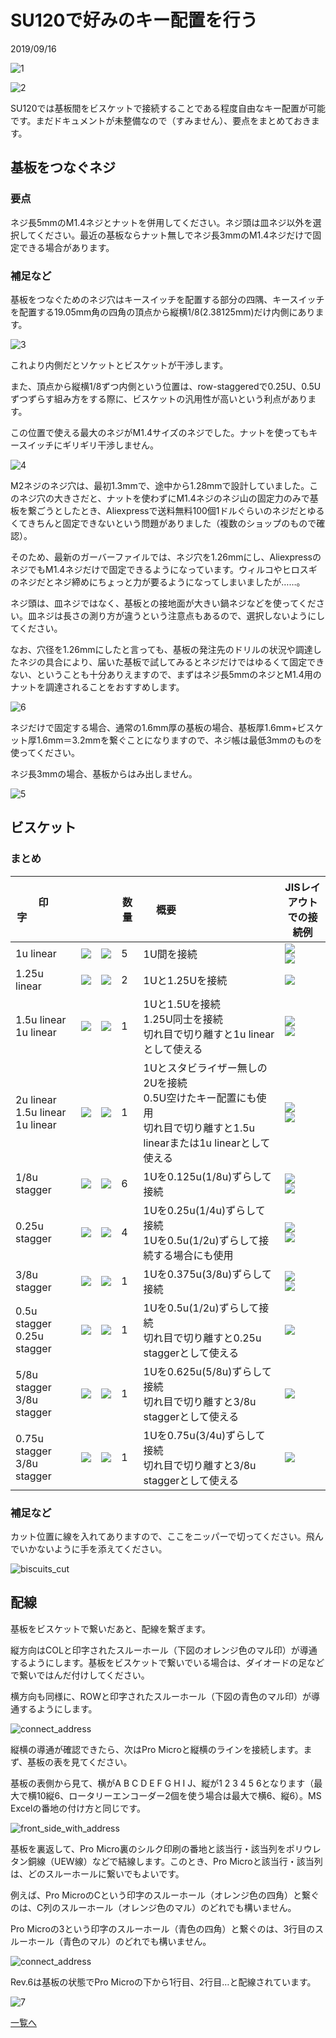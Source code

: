 # SU120で好みのキー配置を行う

2019/09/16

![1](1.jpg)

![2](2.jpg)

SU120では基板間をビスケットで接続することである程度自由なキー配置が可能です。まだドキュメントが未整備なので（すみません）、要点をまとめておきます。

## 基板をつなぐネジ

### 要点

ネジ長5mmのM1.4ネジとナットを併用してください。ネジ頭は皿ネジ以外を選択してください。最近の基板ならナット無しでネジ長3mmのM1.4ネジだけで固定できる場合があります。

### 補足など

基板をつなぐためのネジ穴はキースイッチを配置する部分の四隅、キースイッチを配置する19.05mm角の四角の頂点から縦横1/8(2.38125mm)だけ内側にあります。

![3](3.png)

これより内側だとソケットとビスケットが干渉します。

また、頂点から縦横1/8ずつ内側という位置は、row-staggeredで0.25U、0.5Uずつずらす組み方をする際に、ビスケットの汎用性が高いという利点があります。

この位置で使える最大のネジがM1.4サイズのネジでした。ナットを使ってもキースイッチにギリギリ干渉しません。

![4](4.jpg)

M2ネジのネジ穴は、最初1.3mmで、途中から1.28mmで設計していました。このネジ穴の大きさだと、ナットを使わずにM1.4ネジのネジ山の固定力のみで基板を繋ごうとしたとき、Aliexpressで送料無料100個1ドルぐらいのネジだとゆるくてきちんと固定できないという問題がありました（複数のショップのもので確認）。

そのため、最新のガーバーファイルでは、ネジ穴を1.26mmにし、AliexpressのネジでもM1.4ネジだけで固定できるようになっています。ウィルコやヒロスギのネジだとネジ締めにちょっと力が要るようになってしまいましたが……。

ネジ頭は、皿ネジではなく、基板との接地面が大きい鍋ネジなどを使ってください。皿ネジは長さの測り方が違うという注意点もあるので、選択しないようにしてください。

なお、穴径を1.26mmにしたと言っても、基板の発注先のドリルの状況や調達したネジの具合により、届いた基板で試してみるとネジだけではゆるくて固定できない、ということも十分ありえますので、まずはネジ長5mmのネジとM1.4用のナットを調達されることをおすすめします。

![6](6.jpg)

ネジだけで固定する場合、通常の1.6mm厚の基板の場合、基板厚1.6mm+ビスケット厚1.6mm＝3.2mmを繋ぐことになりますので、ネジ帳は最低3mmのものを使ってください。

ネジ長3mmの場合、基板からはみ出しません。

![5](5.jpg)

## ビスケット

### まとめ


| 印字&nbsp;&nbsp;&nbsp;&nbsp;&nbsp;&nbsp;&nbsp;&nbsp;&nbsp;&nbsp;&nbsp;&nbsp;&nbsp;&nbsp;&nbsp;&nbsp; |   |   | 数量 | 概要&nbsp;&nbsp;&nbsp;&nbsp;&nbsp;&nbsp;&nbsp;&nbsp;&nbsp;&nbsp;&nbsp;&nbsp;&nbsp;&nbsp;&nbsp;&nbsp;&nbsp;&nbsp;&nbsp;&nbsp;&nbsp;&nbsp;&nbsp;&nbsp;&nbsp;&nbsp;&nbsp;&nbsp;&nbsp;&nbsp;&nbsp;&nbsp; | JISレイアウトでの接続例 |
| ------------ | ------------------------------------------------------ | ---- | ---------------- | ---------------- | ---------------- |
| 1u linear    | ![](1u_linear.jpg) | ![](1u_linear.png) | 5 | 1U間を接続 | ![](b2-0.png)<br />![](b2-0b.png) |
| 1.25u linear | ![](1.25u_linear.jpg) | ![](1.25u_linear.png)  | 2 | 1Uと1.25Uを接続 | ![](b3-0.png) |
| 1.5u linear<br />1u linear | ![](1.5u_linear_1u_linear.jpg) | ![](1.5u_linear_1u_linear.png) | 1 | 1Uと1.5Uを接続<br />1.25U同士を接続<br />切れ目で切り離すと1u linearとして使える | ![](b4-0.png)<br />![](b4-0b.png) |
| 2u linear<br />1.5u linear<br />1u linear | ![](2u_linear_1.5u_linear_1u_linear.jpg) | ![](2u_linear_1.5u_linear_1u_linear.png) | 1 | 1Uとスタビライザー無しの2Uを接続<br />0.5U空けたキー配置にも使用<br />切れ目で切り離すと1.5u linearまたは1u linearとして使える | ![](b6-0.png)<br />![](b6-0b.png) |
| 1/8u stagger    | ![](1-8u_stagger.jpg) | ![](1-8u_stagger.png) | 6    | 1Uを0.125u(1/8u)ずらして接続 | ![](b2-1.png)<br />![](b2-1b.png) |
| 0.25u stagger    | ![](0.25u_stagger.jpg) | ![](0.25u_stagger.png) | 4    | 1Uを0.25u(1/4u)ずらして接続<br />1Uを0.5u(1/2u)ずらして接続する場合にも使用 | ![](b2-2.png)<br />![](b2-2b.png) |
| 3/8u stagger    | ![](3-8u_stagger.jpg) | ![](3-8u_stagger.png) | 1    | 1Uを0.375u(3/8u)ずらして接続 | ![](b2-3.png)<br />![](b2-3b.png) |
| 0.5u stagger<br />0.25u stagger    | ![](0.5u_stagger_0.25u_stagger.jpg) | ![](0.5u_stagger_0.25u_stagger.png) | 1 | 1Uを0.5u(1/2u)ずらして接続<br />切れ目で切り離すと0.25u staggerとして使える | ![](b2-4.png) |
| 5/8u stagger<br />3/8u stagger    | ![](5-8u_stagger_3-8u_stagger.jpg) | ![](5-8u_stagger_3-8u_stagger.png) | 1 | 1Uを0.625u(5/8u)ずらして接続<br />切れ目で切り離すと3/8u staggerとして使える | ![](b2-5.png) |
| 0.75u stagger<br />3/8u stagger | ![](0.75u_stagger_3-8u_stagger.jpg) | ![](0.75u_stagger_3-8u_stagger.png) | 1 | 1Uを0.75u(3/4u)ずらして接続<br />切れ目で切り離すと3/8u staggerとして使える | ![](b2-6.png) |

### 補足など

カット位置に線を入れてありますので、ここをニッパーで切ってください。飛んでいかないように手を添えてください。

![biscuits_cut](biscuits_cut.jpg)

## 配線

基板をビスケットで繋いだあと、配線を繋ぎます。

縦方向はCOLと印字されたスルーホール（下図のオレンジ色のマル印）が導通するようにします。基板をビスケットで繋いでいる場合は、ダイオードの足などで繋いではんだ付けしてください。

横方向も同様に、ROWと印字されたスルーホール（下図の青色のマル印）が導通するようにします。

![connect_address](connect_address.jpg)

縦横の導通が確認できたら、次はPro Microと縦横のラインを接続します。まず、基板の表を見てください。

基板の表側から見て、横がA B C D E F G H I J、縦が1 2 3 4 5 6となります（最大で横10縦6、ロータリーエンコーダー2個を使う場合は最大で横6、縦6）。MS Excelの番地の付け方と同じです。

![front_side_with_address](front_side_with_address.jpg)

基板を裏返して、Pro Micro裏のシルク印刷の番地と該当行・該当列をポリウレタン銅線（UEW線）などで結線します。このとき、Pro Microと該当行・該当列は、どのスルーホールに繋いでもよいです。

例えば、Pro MicroのCという印字のスルーホール（オレンジ色の四角）と繋ぐのは、C列のスルーホール（オレンジ色のマル）のどれでも構いません。

Pro Microの3という印字のスルーホール（青色の四角）と繋ぐのは、3行目のスルーホール（青色のマル）のどれでも構いません。

![connect_address](connect_address.jpg)

Rev.6は基板の状態でPro Microの下から1行目、2行目…と配線されています。

![7](7.jpg)

[一覧へ](../)